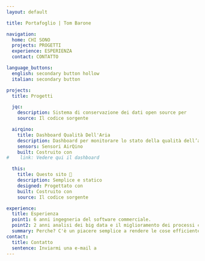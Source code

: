```yaml
---
layout: default

title: Portafoglio | Tom Barone

navigation:
  home: CHI SONO
  projects: PROGETTI
  experience: ESPERIENZA
  contact: CONTATTO

language_buttons:
  english: secondary button hollow
  italian: secondary button

projects:
  title: Progetti

  jqc:
    description: Sistema di conservazione dei dati open source per
    source: Il codice sorgente

  airqino:
    title: Dashboard Qualità Dell'Aria
    description: Dashboard per monitorare lo stato della qualità dell’aria e analizzare dati storici con
    sensors: Sensori AirQino
    built: Costruito con
#    link: Vedere qui il dashboard

  this:
    title: Questo sito 🔎
    description: Semplice e statico
    designed: Progettato con
    built: Costruito con
    source: Il codice sorgente

experience:
  title: Esperienza
  point1: 6 anni ingegneria del software commerciale.
  point2: 2 anni analisi dei big data e il miglioramento dei processi con
  summary: Perche? C'è un piacere semplice a rendere le cose efficiente.
contact:
  title: Contatto
  sentence: Inviarmi una e-mail a
---
```

